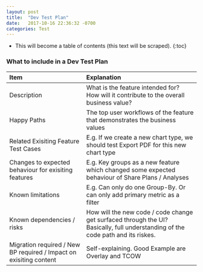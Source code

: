 ```yaml
---
layout: post
title:  "Dev Test Plan"
date:   2017-10-16 22:36:32 -0700
categories: Test
---
```

* This will become a table of contents (this text will be scraped).
{:toc}

### What to include in a Dev Test Plan
| Item                                                              | Explanation | 
|:----------------------------------------------------------------- |:--------------- |
| Description                                                       | What is the feature intended for? How will it contribute to the overall business value? | 
| Happy Paths                                                       | The top user workflows of the feature that demonstrates the business values |
| Related Exisiting Feature Test Cases                              | E.g. If we create a new chart type, we should test Export PDF for this new chart type |
| Changes to expected behaviour for exisiting features              | E.g. Key groups as a new feature which changed some expected behaviour of Share Plans / Analyses |
| Known limitations                                                 | E.g. Can only do one Group-By. Or can only add primary metric as a filter |
| Known dependencies / risks                                        | How will the new code / code change get surfaced through the UI? Basically, full understanding of the code path and its riskes. |
| Migration required / New BP required / Impact on exisiting content| Self-explaining. Good Example are Overlay and TCOW |

